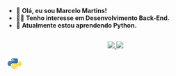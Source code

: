 - 👋 **Olá, eu sou Marcelo Martins!**
- 👨‍💻 **Tenho interesse em Desenvolvimento Back-End.**
- 🐍 **Atualmente estou aprendendo Python.**

##

<div align="center">
  <a href="https://github.com/2MBG">
  <img height="165em" src="https://github-readme-stats.vercel.app/api?username=2MBG&show_icons=true&theme=github_dark&include_all_commits=true&count_private=true"/>
  <img height="165em" src="https://github-readme-stats.vercel.app/api/top-langs/?username=2MBG&layout=compact&langs_count=7&theme=github_dark"/>
</div>

<div style="display: inline_block"><br>
  <img align="center" alt="2MBG-Python" height="30" width="40" src="https://raw.githubusercontent.com/devicons/devicon/master/icons/python/python-original.svg">
 
</div>
 
 ##
